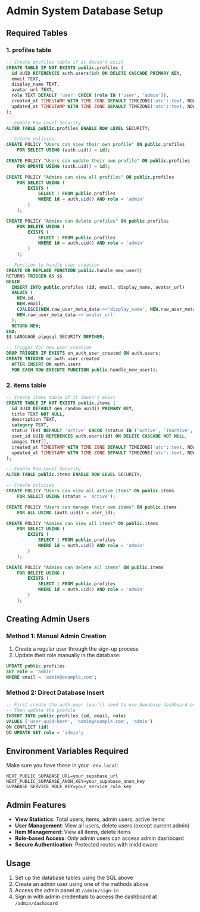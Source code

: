 # Admin System Database Setup

## Required Tables

### 1. profiles table

```sql
-- Create profiles table if it doesn't exist
CREATE TABLE IF NOT EXISTS public.profiles (
  id UUID REFERENCES auth.users(id) ON DELETE CASCADE PRIMARY KEY,
  email TEXT,
  display_name TEXT,
  avatar_url TEXT,
  role TEXT DEFAULT 'user' CHECK (role IN ('user', 'admin')),
  created_at TIMESTAMP WITH TIME ZONE DEFAULT TIMEZONE('utc'::text, NOW()) NOT NULL,
  updated_at TIMESTAMP WITH TIME ZONE DEFAULT TIMEZONE('utc'::text, NOW()) NOT NULL
);

-- Enable Row Level Security
ALTER TABLE public.profiles ENABLE ROW LEVEL SECURITY;

-- Create policies
CREATE POLICY "Users can view their own profile" ON public.profiles
    FOR SELECT USING (auth.uid() = id);

CREATE POLICY "Users can update their own profile" ON public.profiles
    FOR UPDATE USING (auth.uid() = id);

CREATE POLICY "Admins can view all profiles" ON public.profiles
    FOR SELECT USING (
        EXISTS (
            SELECT 1 FROM public.profiles
            WHERE id = auth.uid() AND role = 'admin'
        )
    );

CREATE POLICY "Admins can delete profiles" ON public.profiles
    FOR DELETE USING (
        EXISTS (
            SELECT 1 FROM public.profiles
            WHERE id = auth.uid() AND role = 'admin'
        )
    );

-- Function to handle user creation
CREATE OR REPLACE FUNCTION public.handle_new_user()
RETURNS TRIGGER AS $$
BEGIN
  INSERT INTO public.profiles (id, email, display_name, avatar_url)
  VALUES (
    NEW.id,
    NEW.email,
    COALESCE(NEW.raw_user_meta_data->>'display_name', NEW.raw_user_meta_data->>'full_name'),
    NEW.raw_user_meta_data->>'avatar_url'
  );
  RETURN NEW;
END;
$$ LANGUAGE plpgsql SECURITY DEFINER;

-- Trigger for new user creation
DROP TRIGGER IF EXISTS on_auth_user_created ON auth.users;
CREATE TRIGGER on_auth_user_created
  AFTER INSERT ON auth.users
  FOR EACH ROW EXECUTE FUNCTION public.handle_new_user();
```

### 2. items table

```sql
-- Create items table if it doesn't exist
CREATE TABLE IF NOT EXISTS public.items (
  id UUID DEFAULT gen_random_uuid() PRIMARY KEY,
  title TEXT NOT NULL,
  description TEXT,
  category TEXT,
  status TEXT DEFAULT 'active' CHECK (status IN ('active', 'inactive', 'traded')),
  user_id UUID REFERENCES auth.users(id) ON DELETE CASCADE NOT NULL,
  images TEXT[],
  created_at TIMESTAMP WITH TIME ZONE DEFAULT TIMEZONE('utc'::text, NOW()) NOT NULL,
  updated_at TIMESTAMP WITH TIME ZONE DEFAULT TIMEZONE('utc'::text, NOW()) NOT NULL
);

-- Enable Row Level Security
ALTER TABLE public.items ENABLE ROW LEVEL SECURITY;

-- Create policies
CREATE POLICY "Users can view all active items" ON public.items
    FOR SELECT USING (status = 'active');

CREATE POLICY "Users can manage their own items" ON public.items
    FOR ALL USING (auth.uid() = user_id);

CREATE POLICY "Admins can view all items" ON public.items
    FOR SELECT USING (
        EXISTS (
            SELECT 1 FROM public.profiles
            WHERE id = auth.uid() AND role = 'admin'
        )
    );

CREATE POLICY "Admins can delete all items" ON public.items
    FOR DELETE USING (
        EXISTS (
            SELECT 1 FROM public.profiles
            WHERE id = auth.uid() AND role = 'admin'
        )
    );
```

## Creating Admin Users

### Method 1: Manual Admin Creation

1. Create a regular user through the sign-up process
2. Update their role manually in the database:

```sql
UPDATE public.profiles
SET role = 'admin'
WHERE email = 'admin@example.com';
```

### Method 2: Direct Database Insert

```sql
-- First create the auth user (you'll need to use Supabase dashboard or API)
-- Then update the profile
INSERT INTO public.profiles (id, email, role)
VALUES ('user-uuid-here', 'admin@example.com', 'admin')
ON CONFLICT (id)
DO UPDATE SET role = 'admin';
```

## Environment Variables Required

Make sure you have these in your `.env.local`:

```env
NEXT_PUBLIC_SUPABASE_URL=your_supabase_url
NEXT_PUBLIC_SUPABASE_ANON_KEY=your_supabase_anon_key
SUPABASE_SERVICE_ROLE_KEY=your_service_role_key
```

## Admin Features

- **View Statistics**: Total users, items, admin users, active items
- **User Management**: View all users, delete users (except current admin)
- **Item Management**: View all items, delete items
- **Role-based Access**: Only admin users can access admin dashboard
- **Secure Authentication**: Protected routes with middleware

## Usage

1. Set up the database tables using the SQL above
2. Create an admin user using one of the methods above
3. Access the admin panel at `/admin/sign-in`
4. Sign in with admin credentials to access the dashboard at `/admin/dashboard`
